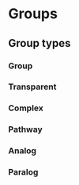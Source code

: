 # Groups


## Group types

### Group
### Transparent
### Complex
### Pathway
### Analog
### Paralog

